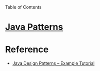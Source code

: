 

Table of Contents
# [Java Patterns](../3.JavaAdvanced/a.JavaPatterns/ReadMe.md)





# Reference
- [Java Design Patterns – Example Tutorial](https://www.journaldev.com/1827/java-design-patterns-example-tutorial)